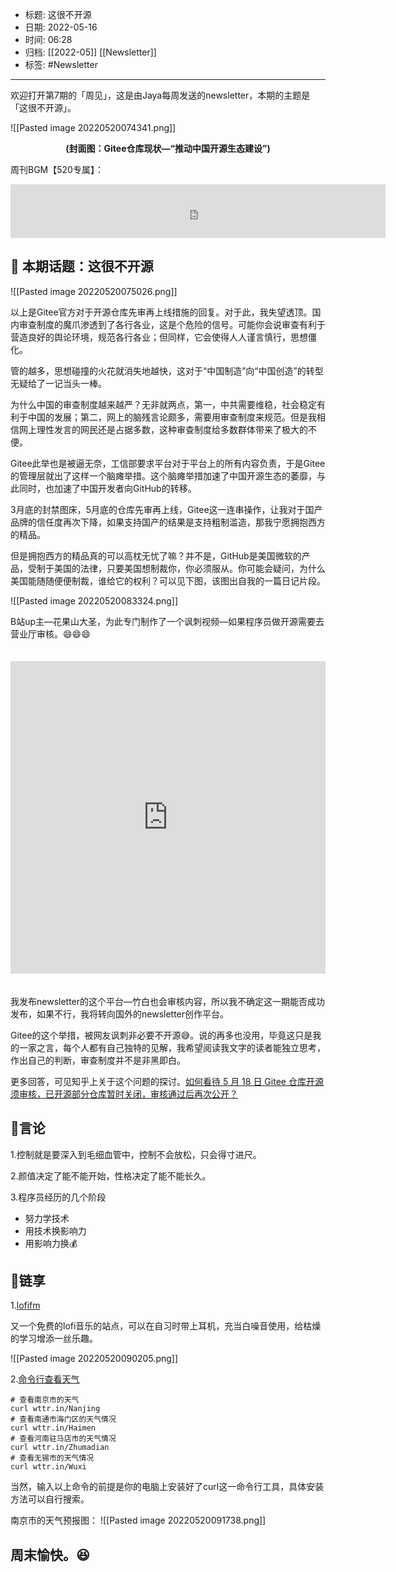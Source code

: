- 标题: 这很不开源
- 日期: 2022-05-16
- 时间: 06:28
- 归档: [[2022-05]] [[Newsletter]]
- 标签: #Newsletter 
___

欢迎打开第7期的「周见」，这是由Jaya每周发送的newsletter，本期的主题是「这很不开源」。

![[Pasted image 20220520074341.png]]
<b><center>(封面图：Gitee仓库现状—“推动中国开源生态建设”)</center></b>

周刊BGM【520专属】：

<iframe frameborder="no" border="0" marginwidth="0" marginheight="0" width=600 height=86 src="https://music.163.com/outchain/player?type=2&id=29491052&auto=0&height=66"></iframe>


## 📝 本期话题：这很不开源

![[Pasted image 20220520075026.png]]

以上是Gitee官方对于开源仓库先审再上线措施的回复。对于此，我失望透顶。国内审查制度的魔爪渗透到了各行各业，这是个危险的信号。可能你会说审查有利于营造良好的舆论环境，规范各行各业；但同样，它会使得人人谨言慎行，思想僵化。

管的越多，思想碰撞的火花就消失地越快，这对于“中国制造”向“中国创造”的转型无疑给了一记当头一棒。

为什么中国的审查制度越来越严？无非就两点，第一，中共需要维稳，社会稳定有利于中国的发展；第二，网上的脑残言论颇多，需要用审查制度来规范。但是我相信网上理性发言的网民还是占据多数，这种审查制度给多数群体带来了极大的不便。

Gitee此举也是被逼无奈，工信部要求平台对于平台上的所有内容负责，于是Gitee的管理层就出了这样一个脑瘫举措。这个脑瘫举措加速了中国开源生态的萎靡，与此同时，也加速了中国开发者向GitHub的转移。

3月底的封禁图床，5月底的仓库先审再上线，Gitee这一连串操作，让我对于国产品牌的信任度再次下降，如果支持国产的结果是支持粗制滥造，那我宁愿拥抱西方的精品。

但是拥抱西方的精品真的可以高枕无忧了嘛？并不是，GitHub是美国微软的产品，受制于美国的法律，只要美国想制裁你，你必须服从。你可能会疑问，为什么美国能随随便便制裁，谁给它的权利？可以见下图，该图出自我的一篇日记片段。

![[Pasted image 20220520083324.png]]

B站up主—花果山大圣，为此专门制作了一个讽刺视频—如果程序员做开源需要去营业厅审核。😄😄😄
<iframe src="https://player.bilibili.com/player.html?aid=341637926&bvid=BV16R4y1c7sf&cid=724052954&page=1" scrolling="no" border="0" frameborder="no" framespacing="0" allowfullscreen="true" style="width: 100%; height: 500px; max-width: 100%；align:center; padding:20px 0;"> </iframe>

我发布newsletter的这个平台—竹白也会审核内容，所以我不确定这一期能否成功发布，如果不行，我将转向国外的newsletter创作平台。

Gitee的这个举措，被网友讽刺非必要不开源😅。说的再多也没用，毕竟这只是我的一家之言，每个人都有自己独特的见解，我希望阅读我文字的读者能独立思考，作出自己的判断，审查制度并不是非黑即白。

更多回答，可见知乎上关于这个问题的探讨。[如何看待 5 月 18 日 Gitee 仓库开源须审核，已开源部分仓库暂时关闭，审核通过后再次公开？](https://www.zhihu.com/question/533388365)

## 📜言论

1.控制就是要深入到毛细血管中，控制不会放松，只会得寸进尺。

2.颜值决定了能不能开始，性格决定了能不能长久。

3.程序员经历的几个阶段

+ 努力学技术
+ 用技术换影响力
+ 用影响力换💰

## 🎇链享

1.[lofifm](https://lofifm.vercel.app/)

又一个免费的lofi音乐的站点，可以在自习时带上耳机，充当白噪音使用，给枯燥的学习增添一丝乐趣。

![[Pasted image 20220520090205.png]]

2.[命令行查看天气](https://github.com/chubin/wttr.in)

```shell
# 查看南京市的天气
curl wttr.in/Nanjing
# 查看南通市海门区的天气情况
curl wttr.in/Haimen
# 查看河南驻马店市的天气情况
curl wttr.in/Zhumadian
# 查看无锡市的天气情况
curl wttr.in/Wuxi
```

当然，输入以上命令的前提是你的电脑上安装好了curl这一命令行工具，具体安装方法可以自行搜索。

南京市的天气预报图：
![[Pasted image 20220520091738.png]]

## 周末愉快。😆
